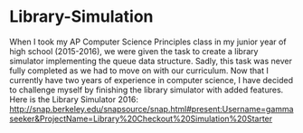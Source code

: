 # Library-Simulation
When I took my AP Computer Science Principles class in my junior year of high school (2015-2016), we were given the task
to create a library simulator implementing the queue data structure. Sadly, this task was never fully completed as we
had to move on with our curriculum. 
Now that I currently have two years of experience in computer science, I have decided to challenge myself by finishing
the library simulator with added features.
Here is the Library Simulator 2016: http://snap.berkeley.edu/snapsource/snap.html#present:Username=gammaseeker&ProjectName=Library%20Checkout%20Simulation%20Starter
